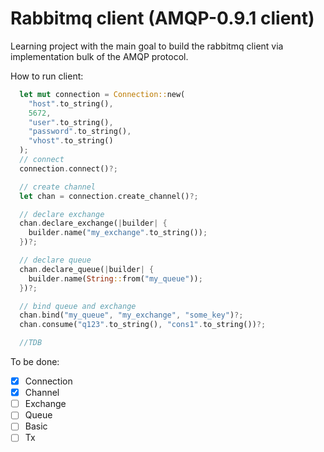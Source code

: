 # Rabbitmq client (AMQP-0.9.1 client)

Learning project with the main goal to build the rabbitmq client via implementation bulk of the AMQP protocol.


How to run client:
```rust
  let mut connection = Connection::new(
    "host".to_string(),
    5672,
    "user".to_string(),
    "password".to_string(),
    "vhost".to_string()
  );
  // connect
  connection.connect()?;

  // create channel
  let chan = connection.create_channel()?;

  // declare exchange
  chan.declare_exchange(|builder| {
    builder.name("my_exchange".to_string());
  })?;

  // declare queue
  chan.declare_queue(|builder| {
    builder.name(String::from("my_queue"));
  })?;

  // bind queue and exchange
  chan.bind("my_queue", "my_exchange", "some_key")?;
  chan.consume("q123".to_string(), "cons1".to_string())?;

  //TDB
```
To be done:
- [x] Connection
- [x] Channel
- [ ] Exchange
- [ ] Queue
- [ ] Basic
- [ ] Tx

